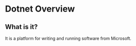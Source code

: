 # Dotnet Overview

## What is it?
It is a platform for writing and running software from Microsoft.

